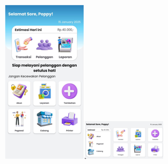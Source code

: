 <img src="https://github.com/poppyandarista/Laundry/blob/master/Laundry/app/src/main/res/drawable/potrait_laundry.jpg" alt="Preview Layout" width="250" />

<img src="https://github.com/poppyandarista/Laundry/blob/master/Laundry/app/src/main/res/drawable/land_laundry.jpg" alt="Preview Layout" width="250" />

